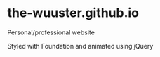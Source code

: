 # the-wuuster.github.io
Personal/professional website

Styled with Foundation and animated using jQuery
